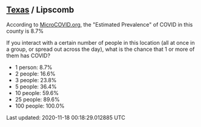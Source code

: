 
## [Texas](/united-states/texas) / Lipscomb

According to [MicroCOVID.org](http://microcovid.org),
the "Estimated Prevalence" of COVID in this county is 8.7%

If you interact with a certain number of people in this location
(all at once in a group, or spread out across the day), what is the chance that
1 or more of them has COVID?

- 1 person: 8.7%
- 2 people: 16.6%
- 3 people: 23.8%
- 5 people: 36.4%
- 10 people: 59.6%
- 25 people: 89.6%
- 100 people: 100.0%

Last updated: 2020-11-18 00:18:29.012885 UTC
